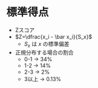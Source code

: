 # 標準得点

- Zスコア
- $Z=\dfrac{x_i - \bar x_i}{S_x}$
  - $S_x$ は $x$ の標準偏差
- 正規分布する場合の割合
  - 0-1 -> 34%
  - 1-2 -> 14%
  - 2-3 -> 2%
  - 3以上 -> 0.13%
